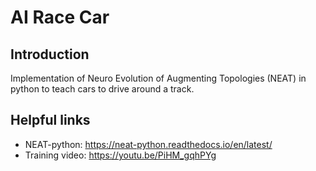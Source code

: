 # AI Race Car

## Introduction

Implementation of Neuro Evolution of Augmenting Topologies (NEAT) in python to teach cars to drive around a track.

## Helpful links

- NEAT-python: https://neat-python.readthedocs.io/en/latest/
- Training video: https://youtu.be/PiHM_gqhPYg
